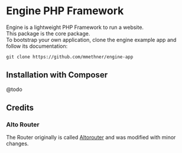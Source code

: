 Engine PHP Framework
========================

Engine is a lightweight PHP Framework to run a website.   
This package is the core package.   
To bootstrap your own application, clone the engine example app and follow its documentation:

```git clone https://github.com/mmethner/engine-app```

## Installation with Composer

@todo

## Credits

### Alto Router

The Router originally is called [Altorouter](https://github.com/dannyvankooten/AltoRouter) and was modified with minor changes. 
